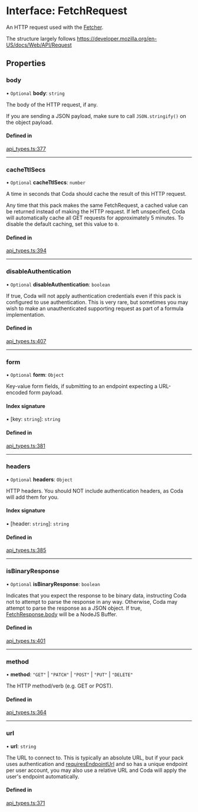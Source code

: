 # Interface: FetchRequest

An HTTP request used with the [Fetcher](Fetcher.md).

The structure largely follows https://developer.mozilla.org/en-US/docs/Web/API/Request

## Properties

### body

• `Optional` **body**: `string`

The body of the HTTP request, if any.

If you are sending a JSON payload, make sure to call `JSON.stringify()` on the object payload.

#### Defined in

[api_types.ts:377](https://github.com/coda/packs-sdk/blob/main/api_types.ts#L377)

___

### cacheTtlSecs

• `Optional` **cacheTtlSecs**: `number`

A time in seconds that Coda should cache the result of this HTTP request.

Any time that this pack makes the same FetchRequest, a cached value can be returned
instead of making the HTTP request. If left unspecified, Coda will automatically
cache all GET requests for approximately 5 minutes. To disable the default caching,
set this value to `0`.

#### Defined in

[api_types.ts:394](https://github.com/coda/packs-sdk/blob/main/api_types.ts#L394)

___

### disableAuthentication

• `Optional` **disableAuthentication**: `boolean`

If true, Coda will not apply authentication credentials even if this pack is
configured to use authentication. This is very rare, but sometimes you may
wish to make an unauthenticated supporting request as part of a formula implementation.

#### Defined in

[api_types.ts:407](https://github.com/coda/packs-sdk/blob/main/api_types.ts#L407)

___

### form

• `Optional` **form**: `Object`

Key-value form fields, if submitting to an endpoint expecting a URL-encoded form payload.

#### Index signature

▪ [key: `string`]: `string`

#### Defined in

[api_types.ts:381](https://github.com/coda/packs-sdk/blob/main/api_types.ts#L381)

___

### headers

• `Optional` **headers**: `Object`

HTTP headers. You should NOT include authentication headers, as Coda will add them for you.

#### Index signature

▪ [header: `string`]: `string`

#### Defined in

[api_types.ts:385](https://github.com/coda/packs-sdk/blob/main/api_types.ts#L385)

___

### isBinaryResponse

• `Optional` **isBinaryResponse**: `boolean`

Indicates that you expect the response to be binary data, instructing Coda
not to attempt to parse the response in any way. Otherwise, Coda may attempt
to parse the response as a JSON object. If true, [FetchResponse.body](FetchResponse.md#body)
will be a NodeJS Buffer.

#### Defined in

[api_types.ts:401](https://github.com/coda/packs-sdk/blob/main/api_types.ts#L401)

___

### method

• **method**: ``"GET"`` \| ``"PATCH"`` \| ``"POST"`` \| ``"PUT"`` \| ``"DELETE"``

The HTTP method/verb (e.g. GET or POST).

#### Defined in

[api_types.ts:364](https://github.com/coda/packs-sdk/blob/main/api_types.ts#L364)

___

### url

• **url**: `string`

The URL to connect to. This is typically an absolute URL, but if your
pack uses authentication and [requiresEndpointUrl](CodaApiBearerTokenAuthentication.md#requiresendpointurl) and so has a unique
endpoint per user account, you may also use a relative URL and Coda will
apply the user's endpoint automatically.

#### Defined in

[api_types.ts:371](https://github.com/coda/packs-sdk/blob/main/api_types.ts#L371)
